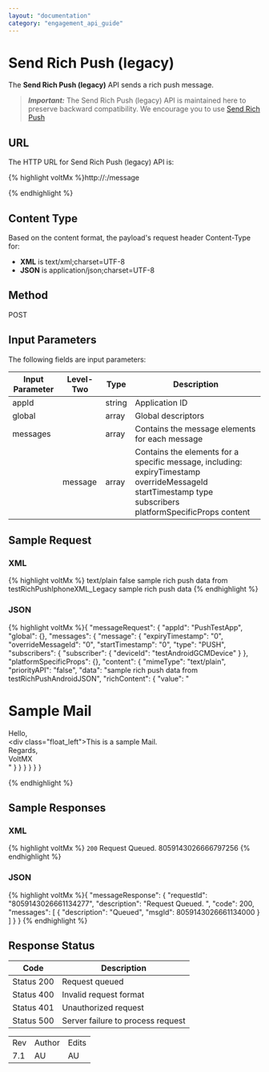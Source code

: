 ```yaml
---
layout: "documentation"
category: "engagement_api_guide"
---
```

                            


Send Rich Push (legacy)
=======================

The **Send Rich Push (legacy)** API sends a rich push message.

> **_Important:_** The Send Rich Push (legacy) API is maintained here to preserve backward compatibility. We encourage you to use [Send Rich Push](../Push_Message_APIs/Send_Rich_Push.html)

URL
---

The HTTP URL for Send Rich Push (legacy) API is:

{% highlight voltMx %}http://<host>:<port>/message  

{% endhighlight %}

Content Type
------------

Based on the content format, the payload's request header Content-Type for:

*   **XML** is text/xml;charset=UTF-8
*   **JSON** is application/json;charset=UTF-8

Method
------

POST

Input Parameters
----------------

The following fields are input parameters:

  
| Input Parameter | Level- Two | Type | Description |
| --- | --- | --- | --- |
| appId |   | string | Application ID |
| global |   | array | Global descriptors |
| messages |   | array | Contains the message elements for each message |
|   | message | array | Contains the elements for a specific message, including: expiryTimestamp overrideMessageId startTimestamp type subscribers platformSpecificProps content |

Sample Request
--------------

### XML

{% highlight voltMx %}<?xml version="1.0" encoding="utf-8"?>
<messageRequest appId="PushTestApp">
  <global>
    <subscribers/>
    <platformSpecificProps/>
  </global>
  <messages>
    <message expiryTimestamp="0" overrideMessageId="0" refId="" startTimestamp="0" type="PUSH">
      <subscribers>
        <subscriber deviceId="b1f147b2 df184ca8 63b6511e bfd5ce14 5f2bdf1b 8bdade42 afd013d7 2e06509e"/>
      </subscribers>
      <content>
        <mimeType>text/plain</mimeType>
        <priorityAPI>false</priorityAPI>
        <data>sample rich push data from testRichPushIphoneXML_Legacy</data>
        <richContent> sample rich push data</richContent>
      </content>
    </message>
  </messages>
</messageRequest>
{% endhighlight %}

### JSON

{% highlight voltMx %}{
  "messageRequest": {
    "appId": "PushTestApp",
    "global": {},
    "messages": {
      "message": {
        "expiryTimestamp": "0",
        "overrideMessageId": "0",
        "startTimestamp": "0",
        "type": "PUSH",
        "subscribers": {
          "subscriber": {
            "deviceId": "testAndroidGCMDevice"
          }
        },
        "platformSpecificProps": {},
        "content": {
          "mimeType": "text/plain",
          "priorityAPI": "false",
          "data": "sample rich push data from testRichPushAndroidJSON",
          "richContent": {
            "value": "<h1> Sample Mail </h1>Hello,<br><div class=\"float_left\"></div>This is a sample Mail.<br>Regards,<br>VoltMX<br>"
          }
        }
      }
    }
  }
}

{% endhighlight %}

Sample Responses
----------------

### XML

{% highlight voltMx %}<messageResponse>
  <code>200</code>
  <description>Request Queued.</description>
  <requestId>8059143026666797256</requestId>
  <messages>
    <message  msgId="8059143026666797257" description="Queued" />
  </messages>
</messageResponse>
{% endhighlight %}

### JSON

{% highlight voltMx %}{
  "messageResponse": {
    "requestId": "8059143026661134277",
    "description": "Request Queued. ",
    "code": 200,
    "messages": [
    {
      "description": "Queued",
      "msgId": 8059143026661134000
    } ]
  }
}
{% endhighlight %}

Response Status
---------------

  
| Code | Description |
| --- | --- |
| Status 200 | Request queued |
| Status 400 | Invalid request format |
| Status 401 | Unauthorized request |
| Status 500 | Server failure to process request |

<table class="TableStyle-RevisionTable" cellspacing="0" style="margin-left: 0;margin-right: auto;mc-table-style: url('../Resources/TableStyles/RevisionTable.css');" data-mc-conditions="Default.HTML"><colgroup><col class="TableStyle-RevisionTable-Column-Column1"> <col class="TableStyle-RevisionTable-Column-Column1"> <col class="TableStyle-RevisionTable-Column-Column1"></colgroup><tbody><tr class="TableStyle-RevisionTable-Body-Body1"><td class="TableStyle-RevisionTable-BodyE-Column1-Body1">Rev</td><td class="TableStyle-RevisionTable-BodyE-Column1-Body1">Author</td><td class="TableStyle-RevisionTable-BodyD-Column1-Body1">Edits</td></tr><tr class="TableStyle-RevisionTable-Body-Body1"><td class="TableStyle-RevisionTable-BodyB-Column1-Body1">7.1</td><td class="TableStyle-RevisionTable-BodyB-Column1-Body1">AU</td><td class="TableStyle-RevisionTable-BodyA-Column1-Body1">AU</td></tr></tbody></table>
